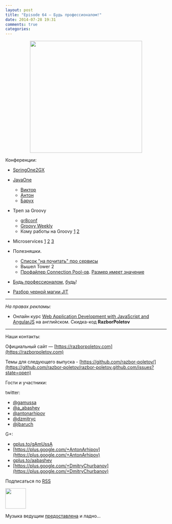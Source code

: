 ```yaml
---
layout: post
title: "Episode 64 — Будь профессионалом!"
date: 2014-07-28 19:31
comments: true
categories: 
---
```



<div class="separator" style="clear: both; text-align: center;">
<a href="https://razborpoletov.com/images/razbor_64_text.jpg" imageanchor="1" style="margin-left: 1em; margin-right: 1em;"><img border="0" height="350" src="https://razborpoletov.com/images/razbor_64_text.jpg" width="350" /></a>
</div>

Конференции:

* [SpringOne2GX](http://springone2gx.com)
* [JavaOne](https://www.oracle.com/javaone/index.html ) 
	* [Виктор](https://oracleus.activeevents.com/2014/connect/sessionDetail.ww?SESSION_ID=3503)
	* [Антон](https://oracleus.activeevents.com/2014/connect/sessionDetail.ww?SESSION_ID=1724)
	* [Барух](https://oracleus.activeevents.com/2014/connect/sessionDetail.ww?SESSION_ID=1752)

* Треп за Groovy
	* [gr8conf](http://gr8conf.us/#/)
	* [Groovy Weekly](http://appspot.us4.list-manage.com/subscribe?u=cb8b56e9d6a1cb1696cecc673&id=1a76961630)
	* Кому работы на Groovy [1](http://www.groovy.io/jobs/list) [2](http://www.indeed.com/jobtrends?q=groovy%2C+scala&l=)

* Microservices [1](http://microservices.io/patterns/microservices.html) [2](http://www.infoq.com/articles/microservices-intro) [3](http://highscalability.com/blog/2014/4/8/microservices-not-a-free-lunch.html)

* Полезняшки. 
	* [Список "на почитать" про сервисы](http://www.mattstine.com/microservices)
	* Вышел Tower 2
	* [Профайлер Connection Pool-ов](https://github.com/vladmihalcea/flexy-pool ). [Размер имеет значение](https://github.com/brettwooldridge/HikariCP/wiki/About-Pool-Sizing)
* [Будь профессионалом](http://philip.greenspun.com/ancient-history/professionalism-for-software-engineers), [будь](https://twitter.com/ValaAfshar/status/492869616272953344)!
* [Разбор черной магии JIT](http://zeroturnaround.com/rebellabs/why-it-rocks-to-finally-understand-java-jit-with-jitwatch/)

---

_На правах рекламы:_

* Онлайн курс [Web Application Development with JavaScript and AngularJS](http://www.eventbrite.com/e/web-application-development-with-javascript-and-angularjs-starts-sep-6-2014-tickets-12121418489?aff=eorg) на английском. Скидка-код **RazborPoletov**

---


Наши контакты:

Официальный сайт — [https://razborpoletov.com](https://razborpoletov.com)

Темы для следующего выпуска - [https://github.com/razbor-poletov/](https://github.com/razbor-poletov/razbor-poletov.github.com/issues?state=open)

Гости и участники:

twitter: 

 * [@gamussa](https://twitter.com/#!/gamussa)
 * [@a_abashev](https://twitter.com/#!/a_abashev)
 * [@antonarhipov](https://twitter.com/#!/antonarhipov)
 * [@dzmitryc ](https://twitter.com/#!/dzmitryc)
 * [@jbaruch](https://twitter.com/#!/jbaruch) 
 
G+:

 * [gplus.to/gAmUssA](http://gplus.to/gAmUssA) 
 * [https://plus.google.com/+AntonArhipov](https://plus.google.com/+AntonArhipov) 
 * [gplus.to/aabashev](http://gplus.to/aabashev) 
 * [https://plus.google.com/+DmitryChurbanov](https://plus.google.com/+DmitryChurbanov) 

<!-- player goes here-->

<audio preload="none">
   <source src="http://traffic.libsyn.com/razborpoletov/razbor_64.mp3" type="audio/mp3" />
   Your browser does not support the audio tag.
</audio>

Подписаться по [RSS](http://feeds.feedburner.com/razbor-podcast)

<!-- episode file link goes here-->
<a href="http://traffic.libsyn.com/razborpoletov/razbor_64.mp3" imageanchor="1" style="clear: left; margin-bottom: 1em; margin-left: auto; margin-right: 2em;"><img border="0" height="64" src="http://2.bp.blogspot.com/-qkfh8Q--dks/T0gixAMzuII/AAAAAAAAHD0/O5LbF3vvBNQ/s200/1330127522_mp3.png" width="64" /></a>

Музыка ведущим [предоставлена](http://www.audiobank.fm/single-music/27/111/More-And-Less/) и ладно...

